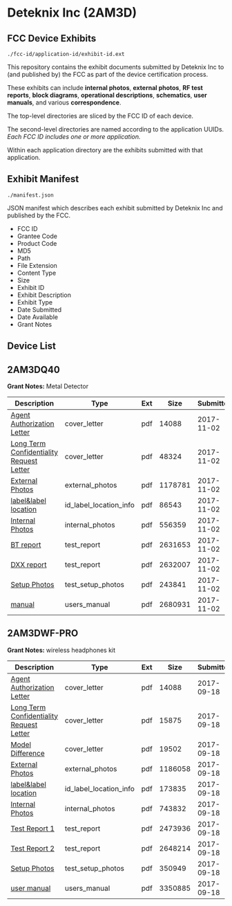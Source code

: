 # Deteknix Inc (2AM3D)
## FCC Device Exhibits

```
./fcc-id/application-id/exhibit-id.ext
```

This repository contains the exhibit documents submitted by Deteknix Inc to (and published by) the FCC as part of the device certification process.

These exhibits can include **internal photos**, **external photos**, **RF test reports**, **block diagrams**, **operational descriptions**, **schematics**, **user manuals**, and various **correspondence**.

The top-level directories are sliced by the FCC ID of each device.

The second-level directories are named according to the application UUIDs. *Each FCC ID includes one or more application.*

Within each application directory are the exhibits submitted with that application. 

## Exhibit Manifest

```
./manifest.json
```

JSON manifest which describes each exhibit submitted by Deteknix Inc and published by the FCC.

- FCC ID
- Grantee Code
- Product Code
- MD5
- Path
- File Extension
- Content Type
- Size
- Exhibit ID
- Exhibit Description
- Exhibit Type
- Date Submitted
- Date Available
- Grant Notes

## Device List
## 2AM3DQ40
**Grant Notes:** Metal Detector

| Description | Type | Ext | Size | Submitted | Available |
| ----------- | ---- | --- | ---- | --------- | --------- |
| [Agent Authorization Letter](2AM3DQ40/6cf949538eb44ac174581224f34f269b/3626623.pdf) | cover_letter | pdf | 14088 | 2017-11-02 | 2017-11-02 |
| [Long Term Confidentiality Request Letter](2AM3DQ40/6cf949538eb44ac174581224f34f269b/3626635.pdf) | cover_letter | pdf | 48324 | 2017-11-02 | 2017-11-02 |
| [External Photos](2AM3DQ40/6cf949538eb44ac174581224f34f269b/3626631.pdf) | external_photos | pdf | 1178781 | 2017-11-02 | 2017-11-02 |
| [label&label location](2AM3DQ40/6cf949538eb44ac174581224f34f269b/3626634.pdf) | id_label_location_info | pdf | 86543 | 2017-11-02 | 2017-11-02 |
| [Internal Photos](2AM3DQ40/6cf949538eb44ac174581224f34f269b/3626632.pdf) | internal_photos | pdf | 556359 | 2017-11-02 | 2017-11-02 |
| [BT report](2AM3DQ40/6cf949538eb44ac174581224f34f269b/3626625.pdf) | test_report | pdf | 2631653 | 2017-11-02 | 2017-11-02 |
| [DXX report](2AM3DQ40/6cf949538eb44ac174581224f34f269b/3626628.pdf) | test_report | pdf | 2632007 | 2017-11-02 | 2017-11-02 |
| [Setup Photos](2AM3DQ40/6cf949538eb44ac174581224f34f269b/3626644.pdf) | test_setup_photos | pdf | 243841 | 2017-11-02 | 2017-11-02 |
| [manual](2AM3DQ40/6cf949538eb44ac174581224f34f269b/3626637.pdf) | users_manual | pdf | 2680931 | 2017-11-02 | 2017-11-02 |
## 2AM3DWF-PRO
**Grant Notes:** wireless headphones kit

| Description | Type | Ext | Size | Submitted | Available |
| ----------- | ---- | --- | ---- | --------- | --------- |
| [Agent Authorization Letter](2AM3DWF-PRO/f3b4ac53796222d4d38d89eb65866282/3566091.pdf) | cover_letter | pdf | 14088 | 2017-09-18 | 2017-09-18 |
| [Long Term Confidentiality Request Letter](2AM3DWF-PRO/f3b4ac53796222d4d38d89eb65866282/3566117.pdf) | cover_letter | pdf | 15875 | 2017-09-18 | 2017-09-18 |
| [Model Difference](2AM3DWF-PRO/f3b4ac53796222d4d38d89eb65866282/3566118.pdf) | cover_letter | pdf | 19502 | 2017-09-18 | 2017-09-18 |
| [External Photos](2AM3DWF-PRO/f3b4ac53796222d4d38d89eb65866282/3566109.pdf) | external_photos | pdf | 1186058 | 2017-09-18 | 2017-09-18 |
| [label&label location](2AM3DWF-PRO/f3b4ac53796222d4d38d89eb65866282/3566115.pdf) | id_label_location_info | pdf | 173835 | 2017-09-18 | 2017-09-18 |
| [Internal Photos](2AM3DWF-PRO/f3b4ac53796222d4d38d89eb65866282/3566112.pdf) | internal_photos | pdf | 743832 | 2017-09-18 | 2017-09-18 |
| [Test Report 1](2AM3DWF-PRO/f3b4ac53796222d4d38d89eb65866282/3566092.pdf) | test_report | pdf | 2473936 | 2017-09-18 | 2017-09-18 |
| [Test Report 2](2AM3DWF-PRO/f3b4ac53796222d4d38d89eb65866282/3566099.pdf) | test_report | pdf | 2648214 | 2017-09-18 | 2017-09-18 |
| [Setup Photos](2AM3DWF-PRO/f3b4ac53796222d4d38d89eb65866282/3566120.pdf) | test_setup_photos | pdf | 350949 | 2017-09-18 | 2017-09-18 |
| [user manual](2AM3DWF-PRO/f3b4ac53796222d4d38d89eb65866282/3566121.pdf) | users_manual | pdf | 3350885 | 2017-09-18 | 2017-09-18 |
